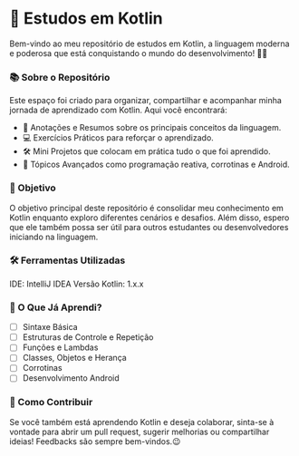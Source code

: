 ﻿# 🚀 Estudos em Kotlin

Bem-vindo ao meu repositório de estudos em Kotlin, a linguagem moderna e poderosa que está conquistando o mundo do desenvolvimento! 🧑‍💻

### 📚 Sobre o Repositório

Este espaço foi criado para organizar, compartilhar e acompanhar minha jornada de aprendizado com Kotlin. Aqui você encontrará:

- 📝 Anotações e Resumos sobre os principais conceitos da linguagem.
- 💻 Exercícios Práticos para reforçar o aprendizado.
- 🛠️ Mini Projetos que colocam em prática tudo o que foi aprendido.
- 🤖 Tópicos Avançados como programação reativa, corrotinas e Android.

### 🎯 Objetivo

O objetivo principal deste repositório é consolidar meu conhecimento em Kotlin enquanto exploro diferentes cenários e desafios. Além disso, espero que ele também possa ser útil para outros estudantes ou desenvolvedores iniciando na linguagem.

### 🛠️ Ferramentas Utilizadas

IDE: IntelliJ IDEA
Versão Kotlin: 1.x.x

### 🌟 O Que Já Aprendi?

- [ ] Sintaxe Básica
- [ ] Estruturas de Controle e Repetição
- [ ] Funções e Lambdas
- [ ] Classes, Objetos e Herança
- [ ] Corrotinas
- [ ] Desenvolvimento Android

### 📌 Como Contribuir

Se você também está aprendendo Kotlin e deseja colaborar, sinta-se à vontade para abrir um pull request, sugerir melhorias ou compartilhar ideias! Feedbacks são sempre bem-vindos.😉
